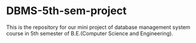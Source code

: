 # DBMS-5th-sem-project
This is the repository for our mini project of database management system course in 5th semester of B.E.(Computer Science and Engineering).
